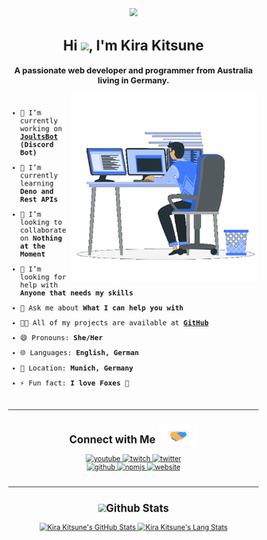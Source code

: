 <div align="center">
  <img width="200" height="auto" src="https://i.kir.au/sharex/pfp.png"/>
  <h1>Hi <img width="30" src="https://raw.githubusercontent.com/iampavangandhi/iampavangandhi/master/gifs/Hi.gif">, I'm Kira Kitsune</h1>
  <h3>A passionate web developer and programmer from Australia living in Germany.</h3>
</div>

<img align="right" width="380" height="auto" src="./assets/images/programmer.gif"/>
<div align="left">
  <samp>
<br />

-   🔭 I’m currently working on **[JoultsBot](https://joultsbot.com) (Discord Bot)**

-   🌱 I’m currently learning **Deno and Rest APIs**

-   👯 I’m looking to collaborate on **Nothing at the Moment**

-   🤔 I’m looking for help with **Anyone that needs my skills**

-   💬 Ask me about **What I can help you with**

-   👨‍💻 All of my projects are available at **[GitHub](https://github.com/Kira-Kitsune?tab=repositories)**

-   😄 Pronouns: **She/Her**

-   🌐 Languages: **English, German**

-   📍 Location: **Munich, Germany**

-   ⚡ Fun fact: **I love Foxes 🦊**

<br />
</samp>
</div>

---

<div align="center">
    <h2><b>Connect with Me <img src="./assets/images/handshake.gif" width=80/></b></h2>
    <div>
        <a href="https://youtube.com/@Kira_Kitsune" target="_blank">
            <img src="https://img.shields.io/badge/youtube-ff0000.svg?style=for-the-badge&logo=youtube&logoColor=white" alt="youtube"/>
        </a>
        <a href="https://twitch.tv/KiraKitsune_" target="_blank">
            <img src="https://img.shields.io/badge/twitch-9146FF.svg?style=for-the-badge&logo=twitch&logoColor=white" alt="twitch"/>
        </a>
        <a  href="https://twitter.com/_KiraKitsune" target="_blank">
            <img src="https://img.shields.io/badge/Twitter-1DA1F2.svg?style=for-the-badge&logo=twitter&logoColor=white" alt="twitter"/>
        </a>
    </div>
    <div>
        <a  href="https://github.com/Kira-Kitsune" target="_blank">
            <img src="https://img.shields.io/badge/github-0A0A0A.svg?style=for-the-badge&logo=github&logoColor=white" alt="github"/>
        </a>
        <a  href="https://www.npmjs.com/~kirakitsune" target="_blank">
            <img src="https://img.shields.io/badge/npm-CB0000.svg?style=for-the-badge&logo=npm&logoColor=white" alt="npmjs"/>
        </a>
        <a  href="https://kirakitsune.com/" target="_blank">
            <img src="https://img.shields.io/badge/Website-FFBF00.svg?style=for-the-badge&logo=FirefoxBrowser&logoColor=black" alt="website"/>
        </a>                                    
    </div>
</div>

<br />

---

<div align="center">
  <h2><img src="https://media.giphy.com/media/iY8CRBdQXODJSCERIr/giphy.gif" width="35"><b>Github Stats</b></h2> 
  <a href="https://github.com/Kira-Kitsune/">
    <img src="https://github-readme-stats.vercel.app/api?username=Kira-Kitsune&show_icons=true&bg_color=151515&icon_color=FFBF00&title_color=FFBF00&border_color=FFBF00&text_color=D3D3D3&include_all_commits=true&count_private=true&card_width=450&line_height=20" height=160 alt="Kira Kitsune's GitHub Stats"/>
    <img src="https://github-readme-stats.vercel.app/api/top-langs?username=Kira-Kitsune&show_icons=true&bg_color=151515&icon_color=FFBF00&title_color=FFBF00&border_color=FFBF00&text_color=D3D3D3&layout=compact&langs_count=10&card_width=300&line_height=20" height=160 alt="Kira Kitsune's Lang Stats"/>
    <a/>
</div>

<div align="center" height=160>
    
</div>

<!--
**Kira-Kitsune/Kira-Kitsune** is a ✨ _special_ ✨ repository because its `README.md` (this file) appears on your GitHub profile.

Here are some ideas to get you started:

- ...

-->
